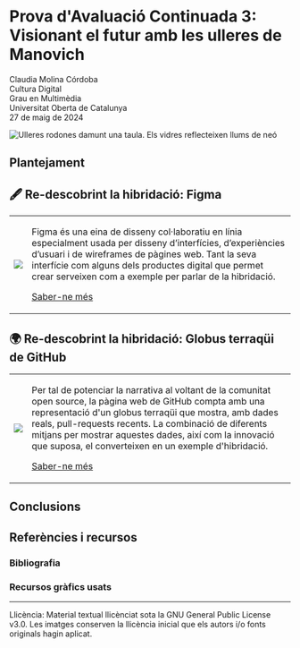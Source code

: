 # Prova d'Avaluació Continuada 3: Visionant el futur amb les ulleres de Manovich
Claudia Molina Córdoba  
Cultura Digital  
Grau en Multimèdia  
Universitat Oberta de Catalunya  
27 de maig de 2024

![Ulleres rodones damunt una taula. Els vidres reflecteixen llums de neó](https://images.unsplash.com/photo-1615210768832-159ca3912a05?q=80&w=2070&auto=format&fit=crop&ixlib=rb-4.0.3&ixid=M3wxMjA3fDB8MHxwaG90by1wYWdlfHx8fGVufDB8fHx8fA==)

## Plantejament 

## 🖋️ Re-descobrint la hibridació: Figma
<table>
  <tr>
    <td>
      <img src="https://images.unsplash.com/photo-1602576666092-bf6447a729fc?q=80&w=1932&auto=format&fit=crop&ixlib=rb-4.0.3&ixid=M3wxMjA3fDB8MHxwaG90by1wYWdlfHx8fGVufDB8fHx8fA%3D%3D">
      </td>
      <td>
      <p>Figma és una eina de disseny col·laboratiu en línia especialment usada per disseny d’interfícies, d’experiències d’usuari i de wireframes de pàgines web. Tant la seva interfície com alguns dels productes digital que permet crear serveixen com a exemple per parlar de la hibridació.
        
  [Saber-ne més](https://github.com/claudiacordobam/PAC3_Manovich_Reloaded/blob/main/FIGMA.md)
    </p>
    </td>
  </tr>
</table>

## 🌍 Re-descobrint la hibridació: Globus terraqüi de GitHub

<table>
  <tr>
    <td>
      <img src="https://images.unsplash.com/photo-1602576666092-bf6447a729fc?q=80&w=1932&auto=format&fit=crop&ixlib=rb-4.0.3&ixid=M3wxMjA3fDB8MHxwaG90by1wYWdlfHx8fGVufDB8fHx8fA%3D%3D">
      </td>
      <td>
      <p>Per tal de potenciar la narrativa al voltant de la comunitat open source, la pàgina web de GitHub compta amb una representació d'un globus terraqüi que mostra, amb dades reals, pull-requests recents. La combinació de diferents mitjans per mostrar aquestes dades, així com la innovació que suposa, el converteixen en un exemple d'hibridació.
        
  [Saber-ne més](https://github.com/claudiacordobam/PAC3_Manovich_Reloaded/blob/main/FIGMA.md)
    </p>
    </td>
  </tr>
</table>

## Conclusions

## Referències i recursos
### Bibliografia
### Recursos gràfics usats
--------
Llicència: Material textual llicènciat sota la GNU General Public License v3.0. Les imatges conserven la llicència inicial que els autors i/o fonts originals hagin aplicat.
